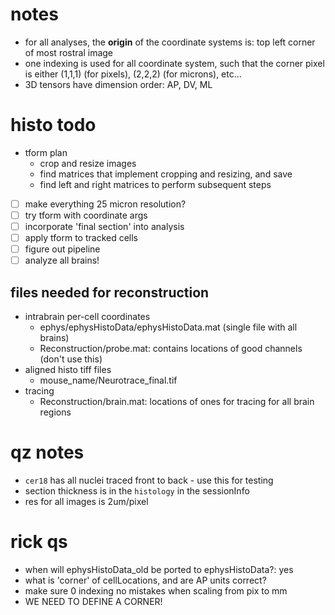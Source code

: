 # notes
- for all analyses, the **origin** of the coordinate systems is: top left corner of most rostral image
- one indexing is used for all coordinate system, such that the corner pixel is either (1,1,1) (for pixels), (2,2,2) (for microns), etc...
- 3D tensors have dimension order: AP, DV, ML

# histo todo
- tform plan
  - crop and resize images
  - find matrices that implement cropping and resizing, and save
  - find left and right matrices to perform subsequent steps


- [ ] make everything 25 micron resolution?
- [ ] try tform with coordinate args
- [ ] incorporate 'final section' into analysis
- [ ] apply tform to tracked cells
- [ ] figure out pipeline
- [ ] analyze all brains!

## files needed for reconstruction
- intrabrain per-cell coordinates
  - ephys/ephysHistoData/ephysHistoData.mat (single file with all brains)
  - Reconstruction/probe.mat: contains locations of good channels (don't use this)
- aligned histo tiff files
  - mouse_name/Neurotrace_final.tif
- tracing
  - Reconstruction/brain.mat: locations of ones for tracing for all brain regions

# qz notes
- `cer18` has all nuclei traced front to back - use this for testing
- section thickness is in the `histology` in the sessionInfo
- res for all images is 2um/pixel

# rick qs
- when will ephysHistoData_old be ported to ephysHistoData?: yes
- what is 'corner' of cellLocations, and are AP units correct?
- make sure 0 indexing no mistakes when scaling from pix to mm
- WE NEED TO DEFINE A CORNER!
